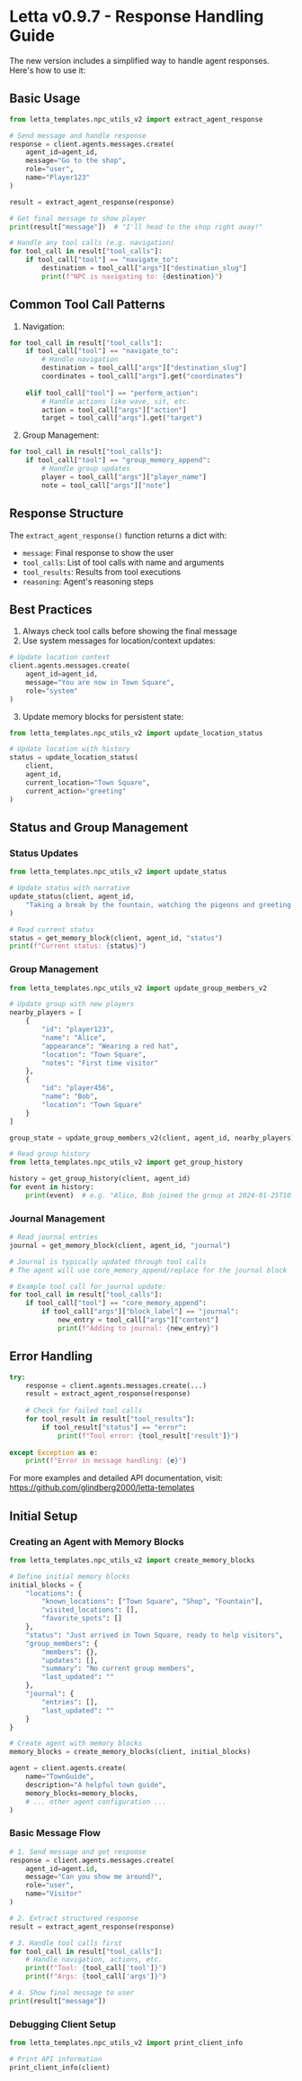 # Letta v0.9.7 - Response Handling Guide

The new version includes a simplified way to handle agent responses. Here's how to use it:

## Basic Usage
```python
from letta_templates.npc_utils_v2 import extract_agent_response

# Send message and handle response
response = client.agents.messages.create(
    agent_id=agent_id,
    message="Go to the shop",
    role="user",
    name="Player123"
)

result = extract_agent_response(response)

# Get final message to show player
print(result["message"])  # "I'll head to the shop right away!"

# Handle any tool calls (e.g. navigation)
for tool_call in result["tool_calls"]:
    if tool_call["tool"] == "navigate_to":
        destination = tool_call["args"]["destination_slug"]
        print(f"NPC is navigating to: {destination}")
```

## Common Tool Call Patterns

1. Navigation:
```python
for tool_call in result["tool_calls"]:
    if tool_call["tool"] == "navigate_to":
        # Handle navigation
        destination = tool_call["args"]["destination_slug"]
        coordinates = tool_call["args"].get("coordinates")
    
    elif tool_call["tool"] == "perform_action":
        # Handle actions like wave, sit, etc.
        action = tool_call["args"]["action"]
        target = tool_call["args"].get("target")
```

2. Group Management:
```python
for tool_call in result["tool_calls"]:
    if tool_call["tool"] == "group_memory_append":
        # Handle group updates
        player = tool_call["args"]["player_name"]
        note = tool_call["args"]["note"]
```

## Response Structure
The `extract_agent_response()` function returns a dict with:
- `message`: Final response to show the user
- `tool_calls`: List of tool calls with name and arguments
- `tool_results`: Results from tool executions
- `reasoning`: Agent's reasoning steps

## Best Practices
1. Always check tool calls before showing the final message
2. Use system messages for location/context updates:
```python
# Update location context
client.agents.messages.create(
    agent_id=agent_id,
    message="You are now in Town Square",
    role="system"
)
```

3. Update memory blocks for persistent state:
```python
from letta_templates.npc_utils_v2 import update_location_status

# Update location with history
status = update_location_status(
    client,
    agent_id,
    current_location="Town Square",
    current_action="greeting"
)
```

## Status and Group Management

### Status Updates
```python
from letta_templates.npc_utils_v2 import update_status

# Update status with narrative
update_status(client, agent_id, 
    "Taking a break by the fountain, watching the pigeons and greeting passersby"
)

# Read current status
status = get_memory_block(client, agent_id, "status")
print(f"Current status: {status}")
```

### Group Management
```python
from letta_templates.npc_utils_v2 import update_group_members_v2

# Update group with new players
nearby_players = [
    {
        "id": "player123",
        "name": "Alice",
        "appearance": "Wearing a red hat",
        "location": "Town Square",
        "notes": "First time visitor"
    },
    {
        "id": "player456",
        "name": "Bob",
        "location": "Town Square"
    }
]

group_state = update_group_members_v2(client, agent_id, nearby_players)

# Read group history
from letta_templates.npc_utils_v2 import get_group_history

history = get_group_history(client, agent_id)
for event in history:
    print(event)  # e.g. "Alice, Bob joined the group at 2024-01-25T10:30:00"
```

### Journal Management
```python
# Read journal entries
journal = get_memory_block(client, agent_id, "journal")

# Journal is typically updated through tool calls
# The agent will use core_memory_append/replace for the journal block

# Example tool call for journal update:
for tool_call in result["tool_calls"]:
    if tool_call["tool"] == "core_memory_append":
        if tool_call["args"]["block_label"] == "journal":
            new_entry = tool_call["args"]["content"]
            print(f"Adding to journal: {new_entry}")
```

## Error Handling
```python
try:
    response = client.agents.messages.create(...)
    result = extract_agent_response(response)
    
    # Check for failed tool calls
    for tool_result in result["tool_results"]:
        if tool_result["status"] == "error":
            print(f"Tool error: {tool_result['result']}")
            
except Exception as e:
    print(f"Error in message handling: {e}")
```

For more examples and detailed API documentation, visit:
https://github.com/glindberg2000/letta-templates 

## Initial Setup

### Creating an Agent with Memory Blocks
```python
from letta_templates.npc_utils_v2 import create_memory_blocks

# Define initial memory blocks
initial_blocks = {
    "locations": {
        "known_locations": ["Town Square", "Shop", "Fountain"],
        "visited_locations": [],
        "favorite_spots": []
    },
    "status": "Just arrived in Town Square, ready to help visitors",
    "group_members": {
        "members": {},
        "updates": [],
        "summary": "No current group members",
        "last_updated": ""
    },
    "journal": {
        "entries": [],
        "last_updated": ""
    }
}

# Create agent with memory blocks
memory_blocks = create_memory_blocks(client, initial_blocks)

agent = client.agents.create(
    name="TownGuide",
    description="A helpful town guide",
    memory_blocks=memory_blocks,
    # ... other agent configuration ...
)
```

### Basic Message Flow
```python
# 1. Send message and get response
response = client.agents.messages.create(
    agent_id=agent.id,
    message="Can you show me around?",
    role="user",
    name="Visitor"
)

# 2. Extract structured response
result = extract_agent_response(response)

# 3. Handle tool calls first
for tool_call in result["tool_calls"]:
    # Handle navigation, actions, etc.
    print(f"Tool: {tool_call['tool']}")
    print(f"Args: {tool_call['args']}")

# 4. Show final message to user
print(result["message"])
```

### Debugging Client Setup
```python
from letta_templates.npc_utils_v2 import print_client_info

# Print API information
print_client_info(client)
``` 